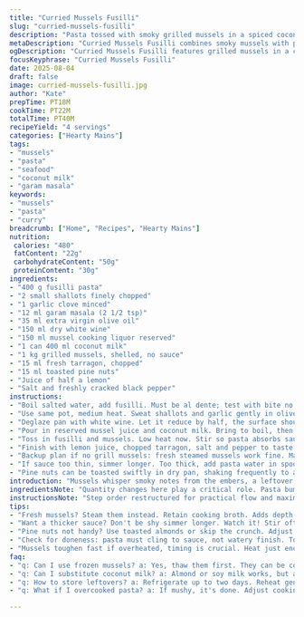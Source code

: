 ```yaml
---
title: "Curried Mussels Fusilli"
slug: "curried-mussels-fusilli"
description: "Pasta tossed with smoky grilled mussels in a spiced coconut-curry sauce. Fusilli cooked al dente then combined with a reduction of white wine and mussel broth enriched with coconut milk. Shallots and garlic give a fragrant base while fresh tarragon replaces chives for a slightly anise note. Curry powder swapped for garam masala adds earthier complexity. A squeeze of lemon and sprinkle of toasted pine nuts finish the dish, adding brightness and crunch. Practical, adaptable for stovetop or grill leftover mussels. A balance of creamy, briny, and pungent flavors that hinge on timing pasta to sauce absorption and sauce reduction thickness."
metaDescription: "Curried Mussels Fusilli combines smoky mussels with pasta in creamy coconut-curry sauce. A delightful blend of flavors and textures, ready in under 40 minutes."
ogDescription: "Curried Mussels Fusilli features grilled mussels in a creamy coconut-curry sauce. Quick, flavorful, and satisfying; perfect for any seafood lover."
focusKeyphrase: "Curried Mussels Fusilli"
date: 2025-08-04
draft: false
image: curried-mussels-fusilli.jpg
author: "Kate"
prepTime: PT18M
cookTime: PT22M
totalTime: PT40M
recipeYield: "4 servings"
categories: ["Hearty Mains"]
tags:
- "mussels"
- "pasta"
- "seafood"
- "coconut milk"
- "garam masala"
keywords:
- "mussels"
- "pasta"
- "curry"
breadcrumb: ["Home", "Recipes", "Hearty Mains"]
nutrition: 
 calories: "480"
 fatContent: "22g"
 carbohydrateContent: "50g"
 proteinContent: "30g"
ingredients:
- "400 g fusilli pasta"
- "2 small shallots finely chopped"
- "1 garlic clove minced"
- "12 ml garam masala (2 1/2 tsp)"
- "35 ml extra virgin olive oil"
- "150 ml dry white wine"
- "150 ml mussel cooking liquor reserved"
- "1 can 400 ml coconut milk"
- "1 kg grilled mussels, shelled, no sauce"
- "15 ml fresh tarragon, chopped"
- "15 ml toasted pine nuts"
- "Juice of half a lemon"
- "Salt and freshly cracked black pepper"
instructions:
- "Boil salted water, add fusilli. Must be al dente; test with bite no longer than 8 minutes. Drain, toss with drizzle olive oil to prevent stickiness. Set aside in warm bowl."
- "Use same pot, medium heat. Sweat shallots and garlic gently in olive oil without browning. Toss in garam masala; aroma will lift quickly, don’t let burn."
- "Deglaze pan with white wine. Let it reduce by half, the surface should shimmer and thicken slightly. Stir occasionally to scrape fond."
- "Pour in reserved mussel juice and coconut milk. Bring to boil, then simmer steady. Watch for sauce to reduce by about 50%. You want silkiness with body, not watery."
- "Toss in fusilli and mussels. Low heat now. Stir so pasta absorbs sauce slowly. Should cling to noodles visibly after 3-4 mins, pearls of sauce thickening."
- "Finish with lemon juice, chopped tarragon, salt and pepper to taste. Sprinkle toasted pine nuts for texture contrast. Serve immediately. Avoid overcooking mussels; they toughen fast."
- "Backup plan if no grill mussels: fresh steamed mussels work fine. Maintain cooking liquor for flavor. Substitute tarragon with flat-leaf parsley if needed, lose faint anise but keep freshness."
- "If sauce too thin, simmer longer. Too thick, add pasta water in spoonfuls sparingly. Never rinse pasta or oil will prevent sauce adhesion."
- "Pine nuts can be toasted swiftly in dry pan, shaking frequently to avoid burning. No pine nuts: use toasted almonds or skip crunch altogether."
introduction: "Mussels whisper smoky notes from the embers, a leftover from last night’s barbecue that saves time today. Fusilli, spiral cut nests that catch sauce well. You want a sauce that’s creamy, but not dull - coconut milk folded with savory shellfish liquor, brightened by white wine and nuanced with dry garam masala instead of ordinary curry powder. Tarragon stands in, lending its aromatic licorice twist, fresh and assertive without overpowering. Pine nuts add crunch, a contrast to the chewy bite of mussels and pasta. Timing is everything here: the sauce must reduce just enough to glaze pasta, mussels warmed through but tender, without falling apart. Don’t cook ahead; remnants aren’t the same reheated. The fragrance of garlic, shallots, and spice fills the kitchen as the sauce thickens, coaxing a sheen on each noodle. Work fast once the mussels hit the pot; they lose tenderness with overheat. This isn’t fuss, it’s control — and knowing how to pull off complexity with few steps. Practical, bold, and satisfying."
ingredientsNote: "Quantity changes here play a critical role. Pasta bumped up slightly to 400g to prove more generous portions. Garam masala replaces curry powder for a deeper, earthier spice profile, important to not overpower delicate mussel flavor. Increase of olive oil supports sautéing shallots without burning. Mussel liquor and coconut milk slightly raised in volume for sauce balance after reduced flourish. Tarragon chosen over chives for flavor complexity; fresh herbs in small addition lift, don’t fight. Pine nuts introduced instead of chopped chives — an unexpected textural contrast, lending roast sweetness and crunch to the finish. Lemon juice sharpens and cuts through richness. Substitutions covered: no pine nuts? Use toasted almonds or no nuts at all but hold on freshness and acid. Fresh steamed mussels instead of grilled — retain cooking water to keep that muscular brine punch."
instructionsNote: "Step order restructured for practical flow and maximum flavor extraction. Start with pasta so it cooks while sauce bases are prepared in one pot - no extra pans, less washing. Use same pot to sweat aromatics post pasta boil to build fond layer on bottom, imperative for deep flavors. Garlic and shallots must soften gently, color pale gold not brown, to avoid bitterness. Stir in garam masala quickly to release oils but don’t scorch. Deglazing with wine is methodical — slow reduction with visible evaporation ‘film’ on surface is key, signals proper thickness and concentration. Coconut milk blended in with mussel liquor creates a luxurious, silky texture; boil into reduction rather than stew. Adding pasta and mussels late avoids overcooking; noodles finish absorb sauce gradually like a sponge, indicating readiness when coated fully and liquid reduced to a glossy sheen. Final seasoning with lemon juice balances fat, tarragon adds herby freshness. Pine nuts toasty, added last minute to remain crisp. Troubleshooting included: thin sauce means longer simmer or adding reserved pasta water carefully; too thick, dilute in spot. No rinsing pasta avoids sauce sliding off noodles, essential tip often ignored. Efficient, practical, adaptable technique proven in a working kitchen."
tips:
- "Fresh mussels? Steam them instead. Retain cooking broth. Adds depth. If no fresh, canned mussels work too, but flavor varies, less texture."
- "Want a thicker sauce? Don't be shy simmer longer. Watch it! Stir often; avoid burning. Too thin? Add reserved pasta water or let it reduce."
- "Pine nuts not handy? Use toasted almonds or skip the crunch. Adjust. Flavor still fresh with lemon juice, tarragon retains herb kick."
- "Check for doneness: pasta must cling to sauce, not watery finish. Toss gently, let it absorb. Stir, but avoid breaking mussels."
- "Mussels toughen fast if overheated, timing is crucial. Heat just enough, to warm through at end. Gentle with the heat for best results."
faq:
- "q: Can I use frozen mussels? a: Yes, thaw them first. They can be convenient. Taste might differ slightly. Use same amount if drained."
- "q: Can I substitute coconut milk? a: Almond or soy milk works, but adjust seasoning. Coconut adds richness, other milks less creamy."
- "q: How to store leftovers? a: Refrigerate up to two days. Reheat gently. Not same. Avoid microwaving long - toughens mussels."
- "q: What if I overcooked pasta? a: If mushy, it's done. Adjust cooking time for leftovers. Add less pasta next time maybe."

---
```


